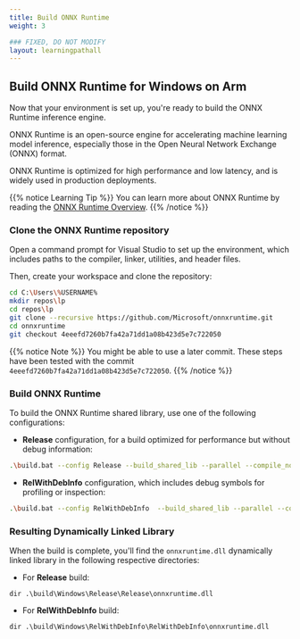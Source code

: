 ```yaml
---
title: Build ONNX Runtime
weight: 3

### FIXED, DO NOT MODIFY
layout: learningpathall
---
```


## Build ONNX Runtime for Windows on Arm
Now that your environment is set up, you're ready to build the ONNX Runtime inference engine. 

ONNX Runtime is an open-source engine for accelerating machine learning model inference, especially those in the Open Neural Network Exchange (ONNX) format. 

ONNX Runtime is optimized for high performance and low latency, and is widely used in production deployments. 

{{% notice Learning Tip %}}
You can learn more about ONNX Runtime by reading the [ONNX Runtime Overview](https://onnxruntime.ai/).
{{% /notice %}}

### Clone the ONNX Runtime repository

Open a command prompt for Visual Studio to set up the environment, which includes paths to the compiler, linker, utilities, and header files. 

Then, create your workspace and clone the repository:

```bash
cd C:\Users\%USERNAME%
mkdir repos\lp
cd repos\lp
git clone --recursive https://github.com/Microsoft/onnxruntime.git
cd onnxruntime
git checkout 4eeefd7260b7fa42a71dd1a08b423d5e7c722050
```

{{% notice Note %}}
You might be able to use a later commit. These steps have been tested with the commit `4eeefd7260b7fa42a71dd1a08b423d5e7c722050`.
{{% /notice %}}

### Build ONNX Runtime

To build the ONNX Runtime shared library, use one of the following configurations:

* **Release** configuration, for a build optimized for performance but without debug information:


```bash
.\build.bat --config Release --build_shared_lib --parallel --compile_no_warning_as_error --skip_submodule_sync  --skip_tests
```

* **RelWithDebInfo** configuration, which includes debug symbols for profiling or inspection:

```bash
.\build.bat --config RelWithDebInfo  --build_shared_lib --parallel --compile_no_warning_as_error --skip_submodule_sync  --skip_tests
```


### Resulting Dynamically Linked Library
When the build is complete, you'll find the `onnxruntime.dll` dynamically linked library in the following respective directories: 

* For **Release** build:

```
dir .\build\Windows\Release\Release\onnxruntime.dll
```

* For **RelWithDebInfo** build:

```
dir .\build\Windows\RelWithDebInfo\RelWithDebInfo\onnxruntime.dll
```
